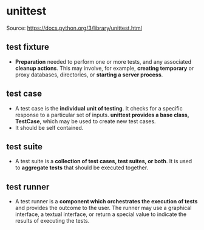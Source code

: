 # unittest

Source: https://docs.python.org/3/library/unittest.html

## test fixture

- **Preparation** needed to perform one or more tests, and any associated **cleanup actions**. This may involve, for example, **creating temporary** or proxy databases, directories, or **starting a server process**.

## test case

- A test case is the **individual unit of testing**. It checks for a specific response to a particular set of inputs. **unittest provides a base class, TestCase**, which may be used to create new test cases.
- It should be self contained.

## test suite

- A test suite is a **collection of test cases, test suites, or both**. It is used to **aggregate tests** that should be executed together.

## test runner

- A test runner is a **component which orchestrates the execution of tests** and provides the outcome to the user. The runner may use a graphical interface, a textual interface, or return a special value to indicate the results of executing the tests.